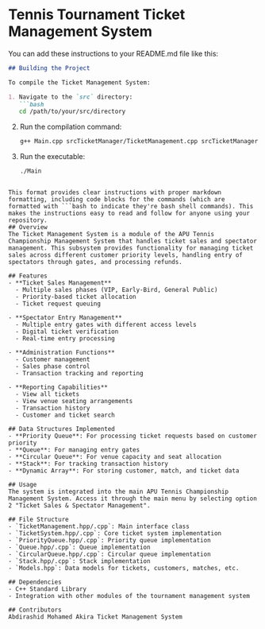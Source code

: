 # Tennis Tournament Ticket Management System
You can add these instructions to your README.md file like this:

```markdown
## Building the Project

To compile the Ticket Management System:

1. Navigate to the `src` directory:
   ```bash
   cd /path/to/your/src/directory
   ```

2. Run the compilation command:
   ```bash
   g++ Main.cpp srcTicketManager/TicketManagement.cpp srcTicketManager/CircularQueue.cpp srcTicketManager/PriorityQueue.cpp srcTicketManager/QUEUE.cpp srcTicketManager/Stack.cpp srcTicketManager/TicketSystem.cpp -o Main
   ```

3. Run the executable:
   ```bash
   ./Main
   ```
```

This format provides clear instructions with proper markdown formatting, including code blocks for the commands (which are formatted with ```bash to indicate they're bash shell commands). This makes the instructions easy to read and follow for anyone using your repository.
## Overview
The Ticket Management System is a module of the APU Tennis Championship Management System that handles ticket sales and spectator management. This subsystem provides functionality for managing ticket sales across different customer priority levels, handling entry of spectators through gates, and processing refunds.

## Features
- **Ticket Sales Management**
  - Multiple sales phases (VIP, Early-Bird, General Public)
  - Priority-based ticket allocation
  - Ticket request queuing

- **Spectator Entry Management**
  - Multiple entry gates with different access levels
  - Digital ticket verification
  - Real-time entry processing

- **Administration Functions**
  - Customer management
  - Sales phase control
  - Transaction tracking and reporting

- **Reporting Capabilities**
  - View all tickets
  - View venue seating arrangements
  - Transaction history
  - Customer and ticket search

## Data Structures Implemented
- **Priority Queue**: For processing ticket requests based on customer priority
- **Queue**: For managing entry gates
- **Circular Queue**: For venue capacity and seat allocation
- **Stack**: For tracking transaction history 
- **Dynamic Array**: For storing customer, match, and ticket data

## Usage
The system is integrated into the main APU Tennis Championship Management System. Access it through the main menu by selecting option 2 "Ticket Sales & Spectator Management".

## File Structure
- `TicketManagement.hpp/.cpp`: Main interface class
- `TicketSystem.hpp/.cpp`: Core ticket system implementation
- `PriorityQueue.hpp/.cpp`: Priority queue implementation
- `Queue.hpp/.cpp`: Queue implementation
- `CircularQueue.hpp/.cpp`: Circular queue implementation
- `Stack.hpp/.cpp`: Stack implementation
- `Models.hpp`: Data models for tickets, customers, matches, etc.

## Dependencies
- C++ Standard Library
- Integration with other modules of the tournament management system

## Contributors
Abdirashid Mohamed Akira Ticket Management System

